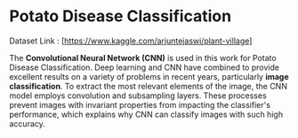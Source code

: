 # Potato Disease Classification
Dataset Link : [https://www.kaggle.com/arjuntejaswi/plant-village]

The **Convolutional Neural Network (CNN)** is used in this work for Potato Disease Classification. Deep learning and CNN have combined to provide excellent results on a variety of problems in recent years, particularly **image classification**. To extract the most relevant elements of the image, the CNN model employs convolution and subsampling layers. These processes prevent images with invariant properties from impacting the classifier's performance, which explains why CNN can classify images with such high accuracy.
